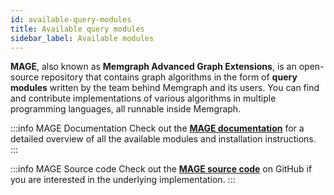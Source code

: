 ```yaml
---
id: available-query-modules
title: Available query modules
sidebar_label: Available modules
---
```


**MAGE**, also known as **Memgraph Advanced Graph Extensions**, is an open-source repository that contains graph algorithms in the form of **query modules** written by the team behind Memgraph and its users. You can find and contribute implementations of various algorithms in multiple programming languages, all runnable inside Memgraph.

:::info MAGE Documentation
Check out the **[MAGE documentation](https://memgraph.com/docs/mage)** for a detailed overview of all the available modules and installation instructions.
:::

:::info MAGE Source code
Check out the **[MAGE source code](https://github.com/memgraphhttps://memgraph.com/docs/mage)** on GitHub if you are interested in the underlying implementation.
:::